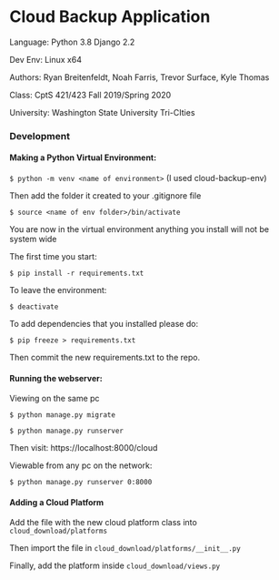 # Cloud Backup Application
Language:       Python 3.8 Django 2.2

Dev Env:         Linux x64

Authors:          Ryan Breitenfeldt,
                        Noah Farris,
                        Trevor Surface,
                        Kyle Thomas
                        
Class:              CptS 421/423 Fall 2019/Spring 2020

University:    Washington State University Tri-CIties

### Development

#### Making a Python Virtual Environment:

`$ python -m venv <name of environment>` (I used cloud-backup-env)

Then add the folder it created to your .gitignore file

`$ source <name of env folder>/bin/activate`

You are now in the virtual environment anything you install will not be system wide

The first time you start:

`$ pip install -r requirements.txt`

To leave the environment:

`$ deactivate`

To add dependencies that you installed please do:

`$ pip freeze > requirements.txt`

Then commit the new requirements.txt to the repo.

#### Running the webserver:
Viewing on the same pc

`$ python manage.py migrate`

`$ python manage.py runserver`

Then visit: https://localhost:8000/cloud

Viewable from any pc on the network:

`$ python manage.py runserver 0:8000`

#### Adding a Cloud Platform
Add the file with the new cloud platform class into `cloud_download/platforms`

Then import the file in `cloud_download/platforms/__init__.py`

Finally, add the platform inside `cloud_download/views.py`
